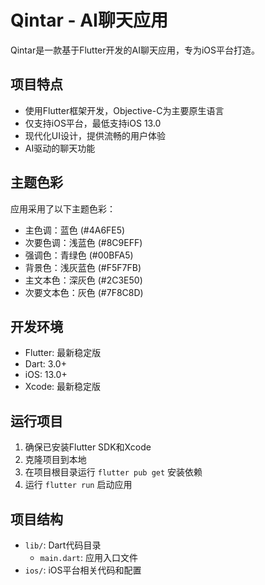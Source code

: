 # Qintar - AI聊天应用

Qintar是一款基于Flutter开发的AI聊天应用，专为iOS平台打造。

## 项目特点

- 使用Flutter框架开发，Objective-C为主要原生语言
- 仅支持iOS平台，最低支持iOS 13.0
- 现代化UI设计，提供流畅的用户体验
- AI驱动的聊天功能

## 主题色彩

应用采用了以下主题色彩：
- 主色调：蓝色 (#4A6FE5)
- 次要色调：浅蓝色 (#8C9EFF)
- 强调色：青绿色 (#00BFA5)
- 背景色：浅灰蓝色 (#F5F7FB)
- 主文本色：深灰色 (#2C3E50)
- 次要文本色：灰色 (#7F8C8D)

## 开发环境

- Flutter: 最新稳定版
- Dart: 3.0+
- iOS: 13.0+
- Xcode: 最新稳定版

## 运行项目

1. 确保已安装Flutter SDK和Xcode
2. 克隆项目到本地
3. 在项目根目录运行 `flutter pub get` 安装依赖
4. 运行 `flutter run` 启动应用

## 项目结构

- `lib/`: Dart代码目录
  - `main.dart`: 应用入口文件
- `ios/`: iOS平台相关代码和配置
